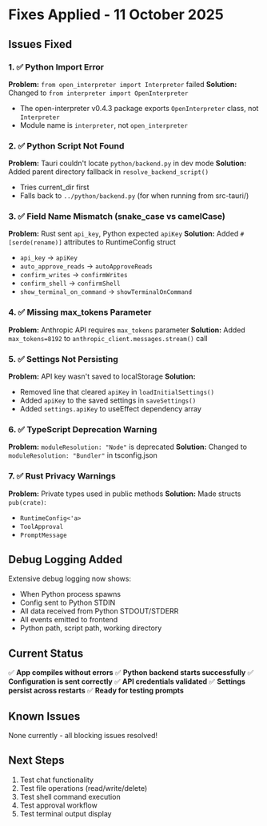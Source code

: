 # Fixes Applied - 11 October 2025

## Issues Fixed

### 1. ✅ Python Import Error
**Problem:** `from open_interpreter import Interpreter` failed
**Solution:** Changed to `from interpreter import OpenInterpreter`
- The open-interpreter v0.4.3 package exports `OpenInterpreter` class, not `Interpreter`
- Module name is `interpreter`, not `open_interpreter`

### 2. ✅ Python Script Not Found
**Problem:** Tauri couldn't locate `python/backend.py` in dev mode
**Solution:** Added parent directory fallback in `resolve_backend_script()`
- Tries current_dir first
- Falls back to `../python/backend.py` (for when running from src-tauri/)

### 3. ✅ Field Name Mismatch (snake_case vs camelCase)
**Problem:** Rust sent `api_key`, Python expected `apiKey`
**Solution:** Added `#[serde(rename)]` attributes to RuntimeConfig struct
- `api_key` → `apiKey`
- `auto_approve_reads` → `autoApproveReads`
- `confirm_writes` → `confirmWrites`
- `confirm_shell` → `confirmShell`
- `show_terminal_on_command` → `showTerminalOnCommand`

### 4. ✅ Missing max_tokens Parameter
**Problem:** Anthropic API requires `max_tokens` parameter
**Solution:** Added `max_tokens=8192` to `anthropic_client.messages.stream()` call

### 5. ✅ Settings Not Persisting
**Problem:** API key wasn't saved to localStorage
**Solution:** 
- Removed line that cleared `apiKey` in `loadInitialSettings()`
- Added `apiKey` to the saved settings in `saveSettings()`
- Added `settings.apiKey` to useEffect dependency array

### 6. ✅ TypeScript Deprecation Warning
**Problem:** `moduleResolution: "Node"` is deprecated
**Solution:** Changed to `moduleResolution: "Bundler"` in tsconfig.json

### 7. ✅ Rust Privacy Warnings
**Problem:** Private types used in public methods
**Solution:** Made structs `pub(crate)`:
- `RuntimeConfig<'a>`
- `ToolApproval`
- `PromptMessage`

## Debug Logging Added

Extensive debug logging now shows:
- When Python process spawns
- Config sent to Python STDIN
- All data received from Python STDOUT/STDERR
- All events emitted to frontend
- Python path, script path, working directory

## Current Status

✅ **App compiles without errors**
✅ **Python backend starts successfully**
✅ **Configuration is sent correctly**
✅ **API credentials validated**
✅ **Settings persist across restarts**
✅ **Ready for testing prompts**

## Known Issues

None currently - all blocking issues resolved!

## Next Steps

1. Test chat functionality
2. Test file operations (read/write/delete)
3. Test shell command execution
4. Test approval workflow
5. Test terminal output display
